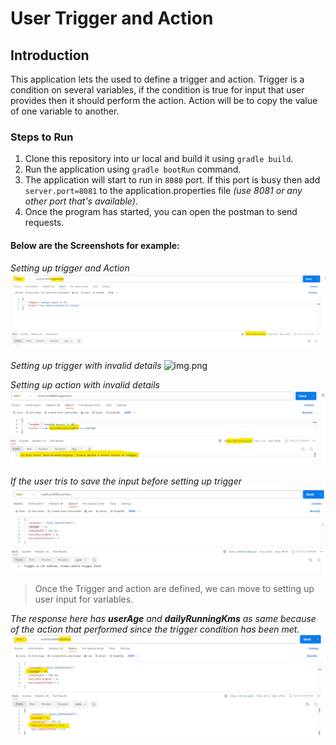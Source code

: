 # User Trigger and Action
## Introduction
This application lets the used to define a trigger and action. Trigger is a condition on several variables, if the condition is true for input that user provides then it should perform the action. Action will be to copy the value of one variable to another.

### Steps to Run
1. Clone this repository into ur local and build it using  ```gradle build```.
2. Run the application using 	```gradle bootRun``` command.
3.  The application will start to run in ```8080``` port.  If this port is busy then add ```server.port=8081``` to the application.properties file *(use 8081 or any other port that's available)*.
4. Once the program has started, you can open the postman to send requests.

#### Below are the Screenshots for example:
*Setting up trigger and Action*
![img.png](images/img.png)

*Setting up trigger with invalid details*
![img.png](img.png)

*Setting up action with invalid details*
![img_1.png](images/img_1.png)

*If the user tris to save the input before setting up trigger*
![img_2.png](images/img_2.png)

> Once the Trigger and action are defined, we can move to setting up user input for variables.

*The response here has **userAge** and **dailyRunningKms** as same because of the action that performed since the trigger condition has been met.*
![img_3.png](images/img_3.png)


